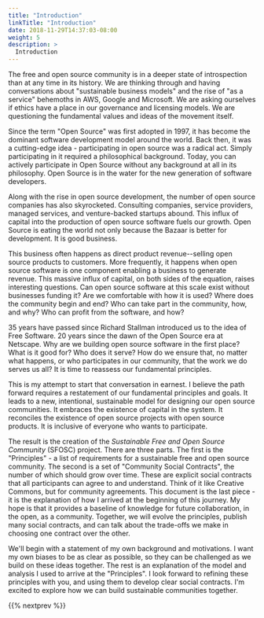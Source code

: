 ```yaml
---
title: "Introduction"
linkTitle: "Introduction"
date: 2018-11-29T14:37:03-08:00
weight: 5
description: >
  Introduction
---
```


The free and open source community is in a deeper state of introspection than
at any time in its history. We are thinking through and having conversations
about "sustainable business models" and the rise of "as a service" behemoths in
AWS, Google and Microsoft. We are asking ourselves if ethics have a place in
our governance and licensing models. We are questioning the fundamental values
and ideas of the movement itself.

Since the term "Open Source" was first adopted in 1997, it has become the
dominant software development model around the world. Back then, it was
a cutting-edge idea - participating in open source was a radical act. Simply
participating in it required a philosophical background. Today, you can
actively participate in Open Source without any background at all in its
philosophy. Open Source is in the water for the new generation of software
developers.

Along with the rise in open source development, the number of open source
companies has also skyrocketed. Consulting companies, service providers,
managed services, and venture-backed startups abound. This influx of capital
into the production of open source software fuels our growth. Open Source is
eating the world not only because the Bazaar is better for development. It is
good business.

This business often happens as direct product revenue--selling open source
products to customers. More frequently, it happens when open source software is
one component enabling a business to generate revenue. This massive influx of
capital, on both sides of the equation, raises interesting questions. Can open
source software at this scale exist without businesses funding it? Are we
comfortable with how it is used? Where does the community begin and end? Who
can take part in the community, how, and why? Who can profit from the software,
and how?

35 years have passed since Richard Stallman introduced us to the idea of Free
Software. 20 years since the dawn of the Open Source era at Netscape. Why are
we building open source software in the first place? What is it good for? Who
does it serve? How do we ensure that, no matter what happens, or who
participates in our community, that the work we do serves us all? It is time to
reassess our fundamental principles.

This is my attempt to start that conversation in earnest. I believe the path
forward requires a restatement of our fundamental principles and goals. It
leads to a new, intentional, sustainable model for designing our open source
communities. It embraces the existence of capital in the system. It reconciles
the existence of open source projects with open source products. It is
inclusive of everyone who wants to participate.

The result is the creation of the _Sustainable Free and Open Source Community_
(SFOSC) project. There are three parts. The first is the "Principles" - a list
of requirements for a sustainable free and open source community. The second is
a set of "Community Social Contracts", the number of which should grow over
time. These are explicit social contracts that all participants can agree to
and understand. Think of it like Creative Commons, but for community
agreements. This document is the last piece - it is the explanation of how
I arrived at the beginning of this journey. My hope is that it provides
a baseline of knowledge for future collaboration, in the open, as a community.
Together, we will evolve the principles, publish many social contracts, and can
talk about the trade-offs we make in choosing one contract over the other. 

We'll begin with a statement of my own background and motivations. I want my
own biases to be as clear as possible, so they can be challenged as we build on
these ideas together. The rest is an explanation of the model and analysis
I used to arrive at the "Principles". I look forward to refining these
principles with you, and using them to develop clear social contracts. I'm
excited to explore how we can build sustainable communities together.

{{% nextprev %}}
